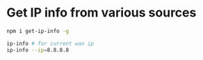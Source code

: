 # Get IP info from various sources

```bash
npm i get-ip-info -g

ip-info # for current wan ip
ip-info --ip=8.8.8.8
```
